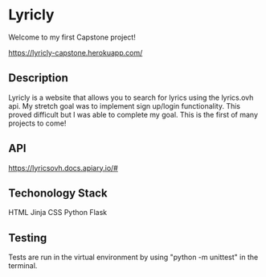 # Lyricly
Welcome to my first Capstone project!

https://lyricly-capstone.herokuapp.com/

## Description
Lyricly is a website that allows you to search for lyrics using the lyrics.ovh api. My stretch goal was to implement sign up/login functionality. This proved difficult but I was able to complete my goal. This is the first of many projects to come!

## API
https://lyricsovh.docs.apiary.io/#

## Techonology Stack

HTML
Jinja
CSS
Python
Flask

## Testing

Tests are run in the virtual environment by using "python -m unittest" in the terminal.